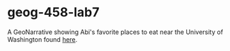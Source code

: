 # geog-458-lab7

A GeoNarrative showing Abi's favorite places to eat near the University of Washington found [here](https://abich1.github.io/geog-458-lab7/).